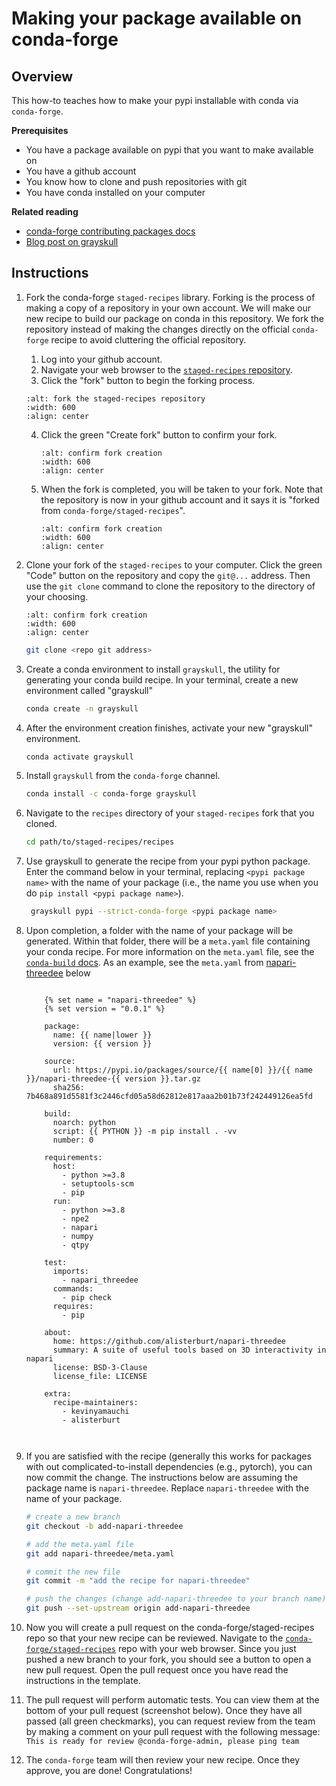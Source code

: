 # Making your package available on conda-forge

## Overview

This how-to teaches how to make your pypi installable with conda via `conda-forge`.

**Prerequisites**

- You have a package available on pypi that you want to make available on 
- You have a github account
- You know how to clone and push repositories with git
- You have conda installed on your computer


**Related reading**

- [conda-forge contributing packages docs](https://conda-forge.org/docs/maintainer/adding_pkgs.html)
- [Blog post on grayskull](https://conda-forge.org/blog/posts/2020-03-05-grayskull/)


## Instructions


1. Fork the conda-forge `staged-recipes` library. Forking is the process of making a copy of a repository in your own account. We will make our new recipe to build our package on conda in this repository. We fork the repository instead of making the changes directly on the official `conda-forge` recipe to avoid cluttering the official repository.

	1. Log into your github account.
	2. Navigate your web browser to the [`staged-recipes` repository](https://github.com/conda-forge/staged-recipes).
	3. Click the "fork" button to begin the forking process.

	```{image} ./resources/conda_forge_packaging/fork_staged_recipes.png
	:alt: fork the staged-recipes repository
	:width: 600
	:align: center
	```
	
	4. Click the green "Create fork" button to confirm your fork.

		```{image} ./resources/conda_forge_packaging/confirm_fork.png
		:alt: confirm fork creation
		:width: 600
		:align: center
		```
	
	5. When the fork is completed, you will be taken to your fork. Note that the repository is now in your github account and it says it is "forked from `conda-forge/staged-recipes`". 
		
		```{image} ./resources/conda_forge_packaging/fork_completed.png
		:alt: confirm fork creation
		:width: 600
		:align: center
		```
	

2. Clone your fork of the `staged-recipes` to your computer. Click the green "Code" button on the repository and copy the `git@...` address. Then use the `git clone` command to clone the repository to the directory of your choosing.

	```{image} ./resources/conda_forge_packaging/clone_repo_link.png
	:alt: confirm fork creation
	:width: 600
	:align: center
	```

	```bash
	git clone <repo git address>
	```

3. Create a conda environment to install `grayskull`, the utility for generating your conda build recipe. In your terminal, create a new environment called "grayskull"

	 ```bash
	 conda create -n grayskull
	 ```
 
2. After the environment creation finishes, activate your new "grayskull" environment.
	
	```bash
	conda activate grayskull
	```
 	
3. Install `grayskull` from the `conda-forge` channel.
 	
 	```bash
 	conda install -c conda-forge grayskull
	```
 	
4. Navigate to the `recipes` directory of your `staged-recipes` fork that you cloned.
 
 	```bash
 	cd path/to/staged-recipes/recipes
 	```
	 
5. 	Use grayskull to generate the recipe from your pypi python  package. Enter the command below in your terminal, replacing `<pypi package name>` with the name of your package (i.e., the name you use when you do `pip install <pypi package name>`).

	```bash
	 grayskull pypi --strict-conda-forge <pypi package name>
 	```

6. Upon completion, a folder with the name of your package will be generated. Within that folder, there will be a `meta.yaml` file containing your conda recipe. For more information on the `meta.yaml` file, see the [`conda-build` docs](https://docs.conda.io/projects/conda-build/en/latest/resources/define-metadata.html). As an example, see the `meta.yaml` from [napari-threedee](https://github.com/napari-threedee/napari-threedee) below

	```{toggle}
	
		{% set name = "napari-threedee" %}
		{% set version = "0.0.1" %}
		
		package:
		  name: {{ name|lower }}
		  version: {{ version }}
		
		source:
		  url: https://pypi.io/packages/source/{{ name[0] }}/{{ name }}/napari-threedee-{{ version }}.tar.gz
		  sha256: 7b468a891d5581f3c2446cfd05a58d62812e817aaa2b01b73f242449126ea5fd
		
		build:
		  noarch: python
		  script: {{ PYTHON }} -m pip install . -vv
		  number: 0
		
		requirements:
		  host:
		    - python >=3.8
		    - setuptools-scm
		    - pip
		  run:
		    - python >=3.8
		    - npe2
		    - napari
		    - numpy
		    - qtpy
		
		test:
		  imports:
		    - napari_threedee
		  commands:
		    - pip check
		  requires:
		    - pip
		
		about:
		  home: https://github.com/alisterburt/napari-threedee
		  summary: A suite of useful tools based on 3D interactivity in napari
		  license: BSD-3-Clause
		  license_file: LICENSE
		
		extra:
		  recipe-maintainers:
		    - kevinyamauchi
		    - alisterburt
		
		
	```

7. If you are satisfied with the recipe (generally this works for packages with out complicated-to-install dependencies (e.g., pytorch), you can now commit the change. The instructions below are assuming the package name is `napari-threedee`. Replace `napari-threedee` with the name of your package.

	```bash
	# create a new branch
	git checkout -b add-napari-threedee
	
	# add the meta.yaml file
	git add napari-threedee/meta.yaml
	
	# commit the new file
	git commit -m "add the recipe for napari-threedee"
	
	# push the changes (change add-napari-threedee to your branch name)
	git push --set-upstream origin add-napari-threedee
	
	```

8. Now you will create a pull request on the conda-forge/staged-recipes repo so that your new recipe can be reviewed. Navigate to the [`conda-forge/staged-recipes`](https://github.com/conda-forge/staged-recipes) repo with your web browser. Since you just pushed a new branch to your fork, you should see a button to open a new pull request. Open the pull request once you have read the instructions in the template.
9. The pull request will perform automatic tests. You can view them at the bottom of your pull request (screenshot below). Once they have all passed (all green checkmarks), you can request review from the team by making a comment on your pull request with the following message: `This is ready for review @conda-forge-admin, please ping team`
10. The `conda-forge` team will then review your new recipe. Once they approve, you are done! Congratulations!

